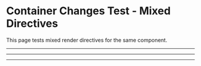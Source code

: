 # Container Changes Test - Mixed Directives

This page tests mixed render directives for the same component.

<script lang="react">
  import HelloWorld from '../components/react/HelloWorld.tsx';
</script>

<HelloWorld client:only uniqueId="client-only" />

---

<HelloWorld ssr:only uniqueId="ssr-only" />

---

<HelloWorld client:load uniqueId="client-load" />

---

<br />
<br />
<br />
<br />
<br />
<br />
<br />
<br />
<br />
<br />
<br />
<br />
<br />
<br />
<br />
<br />
<br />
<br />
<br />
<br />
<br />
<br />
<br />
<br />
<br />
<br />
<br />
<br />
<br />

<HelloWorld client:visible uniqueId="client-visible" />

